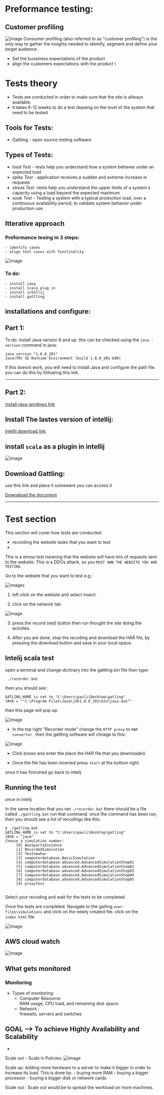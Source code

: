# Preformance testing:

## Customer profiling 
![image](https://serendipity2.com/s2web/wp-content/uploads/2017/04/Customer-Profiling.jpg)
Consumer profiling (also referred to as "customer profiling") is the only way to gather the insights needed to identify, segment and define your target audience.

 - Set the bussiness expectations of the product 
 - align the customers expectations with the product \


# Tests theory
 - Tests are conducted in order to make sure that the site is allways available.  
 - it takes 6-12 weeks to do a test depeing on the level of the system that need to be tested
## Tools for Tests: 
- Gattling - open source testing software 
## Types of Tests: 
 - *load Test* - tests help you understand how a system behaves under an expected load
 - *spike Test* - application receives a sudden and extreme increase in requests
 - *stress Test* -tests help you understand the upper limits of a system's capacity using a load beyond the expected maximum
 - *soak Test* - Testing a system with a typical production load, over a continuous availability period, to validate system behavior under production use.

## Itterative approach 
### Preformance tesing in 3 steps:
    - identify cases
    - align test cases with functinality 
![image](https://www.smartsheet.com/sites/default/files/IC-Iterative-Process.jpg)

### To do:
    - install java
    - install scala plug in 
    - install intellij
    - install gattling

## installations and configure:
## Part 1:
To do:
install Java version 8 and up.
this can be checked using the `java -version` command in java:
```
java version "1.8.0_201"
Java(TM) SE Runtime Environment (build 1.8.0_201-b09)
```
if this doesnt work, you will need to install Java and configure the path file. you can do this by following this link. 
___
## Part 2:

[install-java-windows link](https://devwithus.com/install-java-windows-10/)

## Install The lastes version of intellij:

[intellij download link](https://www.jetbrains.com/idea/download/#section=windows)


## install `scala` as a plugin in intellij
![image](https://devskiller.com/wp-content/uploads/2018/05/Scala-Blog-post.png)

## Download Gattling:
use this link and place it somewere you can access it

[Downaload the document](https://gatling.io/docs/gatling/tutorials/installation/)

___
# Test section
This section will cover how tests are conducted:
- recording the website tasks that you want to test 
- 


This is a stress test meaning that the website will have lots of requests sent to the website. This is a DDOs attack, so you ` MUST OWN THE WEBSITE YOU ARE TESTING `


Go to the website that you want to test e.g.: 

![images](https://github.com/ViMitre/sre_gatling/raw/main/img/1.png)



1. left click on the webiste and select insect. 

2. click on the network tab

![image](https://docs.appdynamics.com/download/attachments/31820071/HARone.png?version=1&modificationDate=1418933961000&api=v2)

3. press the record (red) button then run thought the site doing the activites. 

4. After you are done, stop the recoding and download the HAR file, by pressing the download button and save in your local space. 

## Intelij scala test

open a terminal and change dictinary into the gattling *bin* file then type:

` ./recorder.bat`

then you should see :
```
GATLING_HOME is set to "C:\Users\pauli\Desktop\gatling"
JAVA = ""C:\Program Files\Java\jdk1.8.0_201\bin\java.exe""
```
then this page will pop up:

![image](https://gatling.io/docs/gatling/reference/current/http/recorder/images/recorder.png)

- In the top right "Recorder mode" change the `HTTP proxy` to `HAR convertor ` then the gattling software will chnage to this:


![image](https://automationrhapsody.com/wp-content/uploads/2015/09/Gatling-recorder-HAR.png)

- Click brows and enter the place the HAR file that you downloaded. 

- Once the file has been incerted press `start` at the bottom right.

once it has fininshed go back to intelij

## Running the test

once in intelij 

In the same location that you ran  `./recorder.bat`
there should be a file called `./gattling.bat`
run that command. once the command has been run, then you should see a list of recodings like this:
```
$ ./gatling.bat
GATLING_HOME is set to "C:\Users\pauli\Desktop\gatling"
JAVA = "java"
Choose a simulation number:
     [0] AwsSpartaInstance 
     [1] RecordedSimulation
     [2] Testnewhar
     [3] computerdatabase.BasicSimulation
     [4] computerdatabase.advanced.AdvancedSimulationStep01     
     [5] computerdatabase.advanced.AdvancedSimulationStep02     
     [6] computerdatabase.advanced.AdvancedSimulationStep03     
     [7] computerdatabase.advanced.AdvancedSimulationStep04     
     [8] computerdatabase.advanced.AdvancedSimulationStep05     
     [9] proxyTest


```
Select your recoding and wait for the tests to be completed.

Once the tests are completed. Navigate to the gatling `user-files\simulations` and click on the newly created file. 
click on the `index.html` file



![image](https://cdn2.hubspot.net/hubfs/208250/Blog_Images/gatlingapi2.png)

## AWS cloud watch

![image](http://cdn2.hubspot.net/hub/208250/file-2237421292-png/Blog_Images/AWSblog1.png?t=1418810526863)

## What gets monitored 
### Monitoring
- Types of monitoring:
    - Computer Resource: \
    RAM usage, CPU load, and remaining disk space.
    - Network :\
     firewalls, servers and switches 

## GOAL --> To achieve Highly Availability and Scalability
- 
Scale out - Scale in Policies:
![image](https://microsegment.io/img/scale-up-vs-scale-out.png)

Scale up:
Adding more hardware to a server to make it bigger in order to increase its load. This is done by:
    - buying more RAM
    - buying a bigger processor
    - buying a bigger disk or network cards

Scale out :
Scale out would be to spread the workload on more machines.

